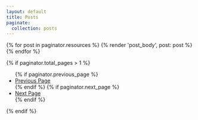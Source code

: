 ```yaml
---
layout: default
title: Posts
paginate:
  collection: posts
---
```


<div>
  {% for post in paginator.resources %}
    {% render 'post_body', post: post %}
  {% endfor %}
</div>

{% if paginator.total_pages > 1 %}
  <ul class="pagination">
    {% if paginator.previous_page %}
    <li>
      <a href="{{ paginator.previous_page_path }}">Previous Page</a>
    </li>
    {% endif %}
    {% if paginator.next_page %}
    <li>
      <a href="{{ paginator.next_page_path }}">Next Page</a>
    </li>
    {% endif %}
  </ul>
{% endif %}
